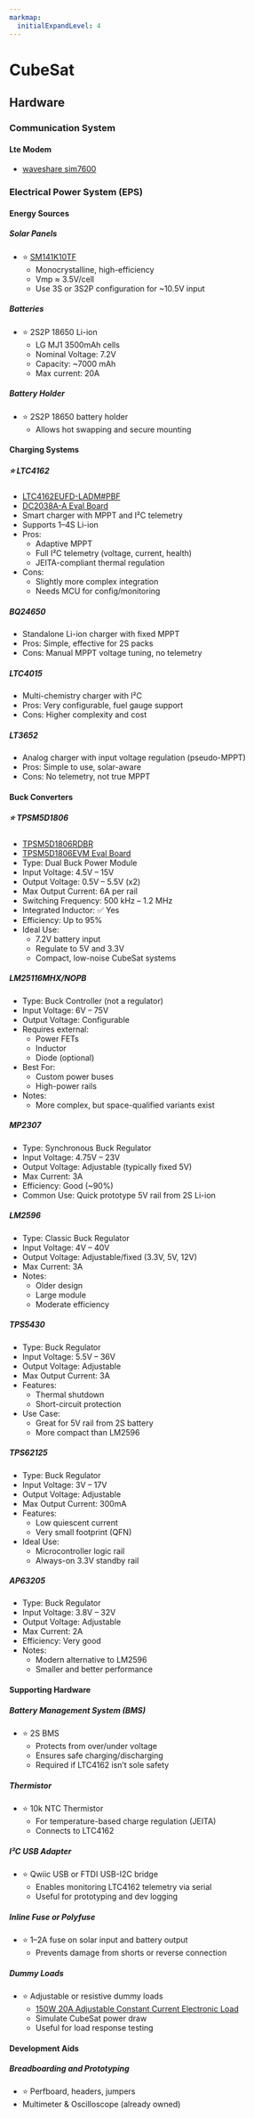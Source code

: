 ```yaml
---
markmap:
  initialExpandLevel: 4
---
```

# CubeSat

## Hardware

### Communication System

#### Lte Modem
- [waveshare sim7600](https://www.robotshop.com/products/waveshare-sim7600e-h-4g-communication-module-4g-3g2g-gnss-w-sma-antenna?gad_source=1&gad_campaignid=20145188159&gbraid=0AAAAAD_f_xzfEUoOFrooLPM0XgU1A_9eU&gclid=CjwKCAjw3f_BBhAPEiwAaA3K5MLRexY-H1IyuCo5sJfTYYxPL_CFv4cqR8qHFit6s_-mkg_YquC3YhoCRdQQAvD_BwE)

### Electrical Power System (EPS)

#### Energy Sources

##### Solar Panels
- ⭐ [SM141K10TF](https://www.digikey.com/en/products/detail/anysolar-ltd/SM141K10TF/14311415)
  - Monocrystalline, high-efficiency
  - Vmp ≈ 3.5V/cell
  - Use 3S or 3S2P configuration for ~10.5V input

##### Batteries
- ⭐ 2S2P 18650 Li-ion
  - LG MJ1 3500mAh cells
  - Nominal Voltage: 7.2V
  - Capacity: ~7000 mAh
  - Max current: 20A

##### Battery Holder
- ⭐ 2S2P 18650 battery holder
  - Allows hot swapping and secure mounting

#### Charging Systems

##### ⭐ LTC4162 
- [LTC4162EUFD-LADM#PBF](https://www.digikey.com/en/products/detail/analog-devices-inc/LTC4162EUFD-LADM-PBF/9446107)
- [DC2038A-A Eval Board](https://www.digikey.com/en/products/detail/analog-devices-inc/DC2038A-A/9996133?s=N4IgTCBcDaICIGEwAYDMAOAggWkyAugL5A)
- Smart charger with MPPT and I²C telemetry
- Supports 1–4S Li-ion
- Pros:
  - Adaptive MPPT
  - Full I²C telemetry (voltage, current, health)
  - JEITA-compliant thermal regulation
- Cons:
  - Slightly more complex integration
  - Needs MCU for config/monitoring

##### BQ24650
- Standalone Li-ion charger with fixed MPPT
- Pros: Simple, effective for 2S packs
- Cons: Manual MPPT voltage tuning, no telemetry

##### LTC4015
- Multi-chemistry charger with I²C
- Pros: Very configurable, fuel gauge support
- Cons: Higher complexity and cost

##### LT3652
- Analog charger with input voltage regulation (pseudo-MPPT)
- Pros: Simple to use, solar-aware
- Cons: No telemetry, not true MPPT

#### Buck Converters

##### ⭐ TPSM5D1806
- [TPSM5D1806RDBR](https://www.digikey.com/en/products/detail/texas-instruments/TPSM5D1806RDBR/14004345)
- [TPSM5D1806EVM Eval Board](https://www.digikey.com/en/products/detail/texas-instruments/TPSM5D1806EVM/13563013?s=N4IgTCBcDaICoAUDKBZArAEQIwA4AMAbCALoC%2BQA)
- Type: Dual Buck Power Module
- Input Voltage: 4.5V – 15V
- Output Voltage: 0.5V – 5.5V (x2)
- Max Output Current: 6A per rail
- Switching Frequency: 500 kHz – 1.2 MHz
- Integrated Inductor: ✅ Yes
- Efficiency: Up to 95%
- Ideal Use:
  - 7.2V battery input
  - Regulate to 5V and 3.3V
  - Compact, low-noise CubeSat systems

##### LM25116MHX/NOPB
- Type: Buck Controller (not a regulator)
- Input Voltage: 6V – 75V
- Output Voltage: Configurable
- Requires external:
  - Power FETs
  - Inductor
  - Diode (optional)
- Best For:
  - Custom power buses
  - High-power rails
- Notes:
  - More complex, but space-qualified variants exist

##### MP2307
- Type: Synchronous Buck Regulator
- Input Voltage: 4.75V – 23V
- Output Voltage: Adjustable (typically fixed 5V)
- Max Current: 3A
- Efficiency: Good (~90%)
- Common Use: Quick prototype 5V rail from 2S Li-ion

##### LM2596
- Type: Classic Buck Regulator
- Input Voltage: 4V – 40V
- Output Voltage: Adjustable/fixed (3.3V, 5V, 12V)
- Max Current: 3A
- Notes:
  - Older design
  - Large module
  - Moderate efficiency

##### TPS5430
- Type: Buck Regulator
- Input Voltage: 5.5V – 36V
- Output Voltage: Adjustable
- Max Output Current: 3A
- Features:
  - Thermal shutdown
  - Short-circuit protection
- Use Case:
  - Great for 5V rail from 2S battery
  - More compact than LM2596

##### TPS62125
- Type: Buck Regulator
- Input Voltage: 3V – 17V
- Output Voltage: Adjustable
- Max Output Current: 300mA
- Features:
  - Low quiescent current
  - Very small footprint (QFN)
- Ideal Use:
  - Microcontroller logic rail
  - Always-on 3.3V standby rail

##### AP63205
- Type: Buck Regulator
- Input Voltage: 3.8V – 32V
- Output Voltage: Adjustable
- Max Current: 2A
- Efficiency: Very good
- Notes:
  - Modern alternative to LM2596
  - Smaller and better performance

#### Supporting Hardware

##### Battery Management System (BMS)
- ⭐ 2S BMS
  - Protects from over/under voltage
  - Ensures safe charging/discharging
  - Required if LTC4162 isn’t sole safety

##### Thermistor
- ⭐ 10k NTC Thermistor
  - For temperature-based charge regulation (JEITA)
  - Connects to LTC4162

##### I²C USB Adapter
- ⭐ Qwiic USB or FTDI USB-I2C bridge
  - Enables monitoring LTC4162 telemetry via serial
  - Useful for prototyping and dev logging

##### Inline Fuse or Polyfuse
- ⭐ 1–2A fuse on solar input and battery output
  - Prevents damage from shorts or reverse connection

##### Dummy Loads
- ⭐ Adjustable or resistive dummy loads
  - [150W 20A Adjustable Constant Current Electronic Load](https://www.amazon.com/KKnoon-Adjustable-Constant-Electronic-Discharge/dp/B0BZYLSP6V/)
  - Simulate CubeSat power draw
  - Useful for load response testing

#### Development Aids

##### Breadboarding and Prototyping
- ⭐ Perfboard, headers, jumpers
- Multimeter & Oscilloscope (already owned)